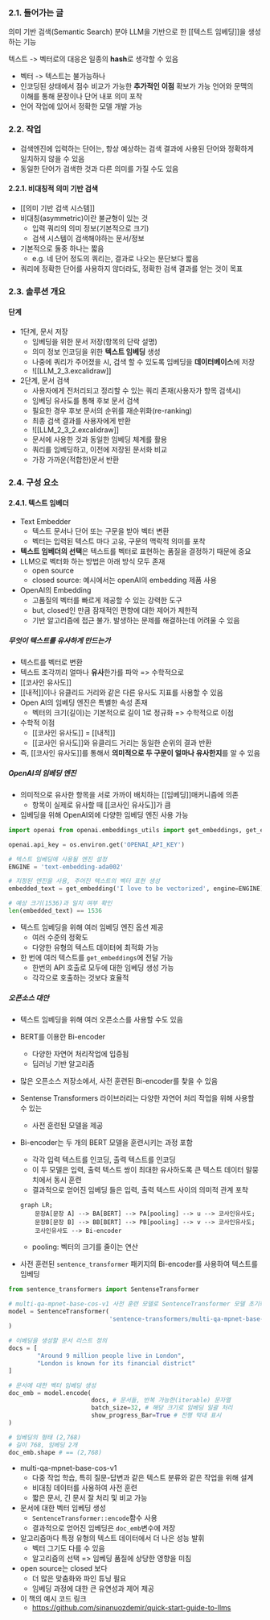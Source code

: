 ### 2.1. 들어가는 글

의미 기반 검색(Semantic Search) 분야
LLM을 기반으로 한 [[텍스트 임베딩]]을 생성하는 기능

텍스트 -> 벡터로의 대응은 일종의 **hash**로 생각할 수 있음
- 벡터 -> 텍스트는 불가능하나
- 인코딩된 상태에서 점수 비교가 가능한 **추가적인 이점** 확보가 가능
언어와 문맥의 이해를 통해 문장이나 단어 내포 의미 포착
- 언어 작업에 있어서 정확한 모델 개발 가능


### 2.2. 작업
- 검색엔진에 입력하는 단어는, 항상 예상하는 검색 결과에 사용된 단어와 정확하게 일치하지 않을 수 있음
- 동일한 단어가 검색한 것과 다른 의미를 가질 수도 있음

#### 2.2.1. 비대칭적 의미 기반 검색
- [[의미 기반 검색 시스템]]
- 비대칭(asymmetric)이란 불균형이 있는 것
	- 입력 쿼리의 의미 정보(기본적으로 크기)
	- 검색 시스템이 검색해야하는 문서/정보
- 기본적으로 둘중 하나는 짧음
	- e.g. 네 단어 정도의 쿼리는, 결과로 나오는 문단보다 짧음
-  쿼리에 정확한 단어를 사용하지 않더라도, 정확한 검색 결과를 얻는 것이 목표

### 2.3. 솔루션 개요

#### 단계
- 1단계, 문서 저장
	- 임베딩을 위한 문서 저장(항목의 단락 설명)
	- 의미 정보 인코딩을 위한 **텍스트 임베딩** 생성
	- 나중에 쿼리가 주어졌을 시, 검색 할 수 있도록 임베딩을 **데이터베이스**에 저장
	- ![[LLM_2_3.excalidraw]]
- 2단계, 문서 검색
	- 사용자에게 전처리되고 정리할 수 있는 쿼리 존재(사용자가 항목 검색시)
	- 임베딩 유사도를 통해 후보 문서 검색
	- 필요한 경우 후보 문서의 순위를 재순위화(re-ranking)
	- 최종 검색 결과를 사용자에게 반환
	- ![[LLM_2_3_2.excalidraw]]
	- 문서에 사용한 것과 동일한 임베딩 체계를 활용
	- 쿼리를 임베딩하고, 이전에 저장된 문서화 비교
	- 가장 가까운(적합한)문서 반환

### 2.4. 구성 요소

#### 2.4.1. 텍스트 임베더
- Text Embedder
	- 텍스트 문서나 단어 또는 구문을 받아 벡터 변환
	- 벡터는 입력된 텍스트 마다 고유, 구문의 맥락적 의미를 포착
- **텍스트 임베더의 선택**은 텍스트를 벡터로 표현하는 품질을 결정하기 때문에 중요
- LLM으로 벡터화 하는 방법은 아래 방식 모두 존재
	- open source
	- closed source: 예시에서는 openAI의 embedding 제품 사용
- OpenAI의 Embedding
	- 고품질의 벡터를 빠르게 제공할 수 있는 강력한 도구
	- but, closed인 만큼 잠재적인 편향에 대한 제어가 제한적
	- 기반 알고리즘에 접근 불가. 발생하는 문제를 해결하는데 어려울 수 있음

##### 무엇이 텍스트를 유사하게 만드는가
- 텍스트를 벡터로 변환
- 텍스트 조각끼리 얼마나 **유사**한가를 파악 => 수학적으로
- [[코사인 유사도]]
- [[내적]]이나 유클리드 거리와 같은 다른 유사도 지표를 사용할 수 있음
- Open AI의 임베딩 엔진은 특별한 속성 존재
	- 벡터의 크기(길이)는 기본적으로 길이 1로 정규화 => 수학적으로 이점
- 수학적 이점
	- [[코사인 유사도]] = [[내적]]
	- [[코사인 유사도]]와 유클리드 거리는 동일한 순위의 결과 반환
- 즉, [[코사인 유사도]]를 통해서 **의미적으로 두 구문이 얼마나 유사한지**를 알 수 있음


##### OpenAI의 임베딩 엔진
- 의미적으로 유사한 항목을 서로 가까이 배치하는 [[임베딩]]매커니즘에 의존
	- 항목이 실제로 유사할 때 [[코사인 유사도]]가 큼
- 임베딩을 위해 OpenAI외에 다양한 임베딩 엔진 사용 가능
```python
import openai from openai.embeddings_utils import get_embeddings, get_embedding

openai.api_key = os.environ.get('OPENAI_API_KEY')

# 텍스트 임베딩에 사용될 엔진 설정
ENGINE = 'text-embedding-ada002'

# 지정된 엔진을 사용, 주어진 텍스트의 벡터 표현 생성
embedded_text = get_embedding('I love to be vectorized', engine=ENGINE)

# 예상 크기(1536)과 일치 여부 확인
len(embedded_text) == 1536
```
- 텍스트 임베딩을 위해 여러 임베딩 엔진 옵션 제공
	- 여러 수준의 정확도
	- 다양한 유형의 텍스트 데이터에 최적화 가능
- 한 번에 여러 텍스트를 `get_embeddings`에 전달 가능
	- 한번의 API 호출로 모두에 대한 임베딩 생성 가능
	- 각각으로 호출하는 것보다 효율적
##### 오픈소스 대안
- 텍스트 임베딩을 위해 여러 오픈소스를 사용할 수도 있음
- BERT를 이용한 Bi-encoder
	- 다양한 자연어 처리작업에 입증됨
	- 딥러닝 기반 알고리즘
- 많은 오픈소스 저장소에서, 사전 훈련된 Bi-encoder를 찾을 수 있음
- Sentense Transformers 라이브러리는 다양한 자연어 처리 작업을 위해 사용할 수 있는
	- 사전 훈련된 모델을 제공
- Bi-encoder는 두 개의 BERT 모델을 훈련시키는 과정 포함
	- 각각 입력 텍스트를 인코딩, 출력 텍스트를 인코딩
	- 이 두 모델은 입력, 출력 텍스트 쌍이 최대한 유사하도록 큰 텍스트 데이터 말뭉치에서 동시 훈련
	- 결과적으로 얻어진 임베딩 들은 입력, 출력 텍스트 사이의 의미적 관계 포착
	```mermaid
	graph LR;
		문장A[문장 A] --> BA[BERT] --> PA[pooling] --> u --> 코사인유사도;
		문장B[문장 B] --> BB[BERT] --> PB[pooling] --> v --> 코사인유사도;
		코사인유사도 --> Bi-encoder
	```
	- pooling: 벡터의 크기를 줄이는 연산

- 사전 훈련된 `sentence_transformer` 패키지의 Bi-encoder를 사용하여 텍스트를 임베딩

```python
from sentence_transformers import SentenseTransformer

# multi-qa-mpnet-base-cos-v1 사전 훈련 모델로 SentenceTransformer 모델 초기화
model = SentenceTransformer(
							'sentence-transformers/multi-qa-mpnet-base-cos-v1'
)

# 이베딩을 생성할 문서 리스트 정의
docs = [
		"Around 9 million people live in London",
		"London is known for its financial district"
]

# 문서에 대한 벡터 임베딩 생성
doc_emb = model.encode(
					   docs, # 문서들, 반복 가능한(iterable) 문자열
					   batch_size=32, # 해당 크기로 임베딩 일괄 처리
					   show_progress_Bar=True # 진행 막대 표시
)

# 임베딩의 형태 (2,768)
# 길이 768, 임베딩 2개
doc_emb.shape # == (2,768)
```
- multi-qa-mpnet-base-cos-v1
	- 다중 작업 학습, 특히 질문-답변과 같은 텍스트 분류와 같은 작업을 위해 설계
	- 비대칭 데이터를 사용하여 사전 훈련
	- 짧은 문서, 긴 문서 잘 처리 및 비교 가능
- 문서에 대한 벡터 임베딩 생성
	- `SentenceTransformer::encode`함수 사용
	- 결과적으로 얻어진 임베딩은 `doc_emb`변수에 저장
- 알고리즘마다 특정 유형의 텍스트 데이터에서 더 나은 성능 발휘
	- 벡터 그기도 다를 수 있음
	- 알고리즘의 선택 => 임베딩 품질에 상당한 영향을 미침
- open source는 closed 보다
	- 더 많은 맞춤화와 파인 튜닝 필요
	- 임베딩 과정에 대한 큰 유연성과 제어 제공
- 이 책의 예시 코드 링크
	- https://github.com/sinanuozdemir/quick-start-guide-to-llms